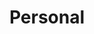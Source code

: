 ---
title: Personal
description: Usually I will share some personal updates in this category
image:

# Badge style
style:
    background: "#2a9d8f"
    color: "#fff"
---